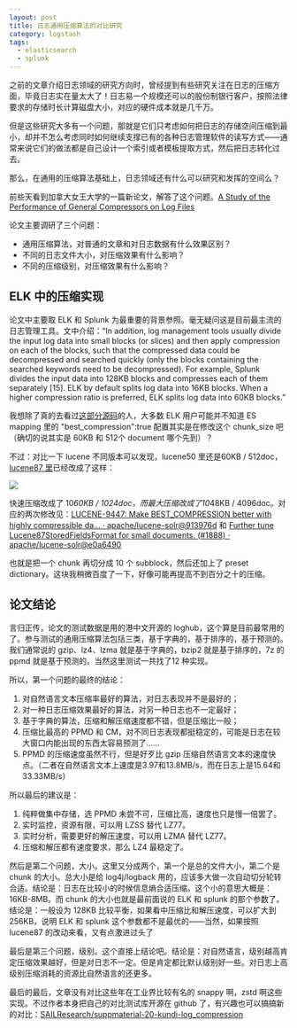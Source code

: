 ```yaml
---
layout: post
title: 日志通用压缩算法的对比研究
category: logstash
tags:
  - elasticsearch
  - splunk
---
```


之前的文章介绍日志领域的研究方向时，曾经提到有些研究关注在日志的压缩方面，毕竟日志实在量太大了！日志易一个规模还可以的股份制银行客户，按照法律要求的存储时长计算磁盘大小，对应的硬件成本就是几千万。

但是这些研究大多有一个问题，那就是它们只考虑如何把日志的存储空间压缩到最小，却并不怎么考虑同时如何继续支撑已有的各种日志管理软件的读写方式——通常来说它们的做法都是自己设计一个索引或者模板提取方式，然后把日志转化过去。

那么，在通用的压缩算法基础上，日志领域还有什么可以研究和发挥的空间么？

前些天看到加拿大女王大学的一篇新论文，解答了这个问题。[A Study of the Performance of General Compressors on Log Files](https://users.encs.concordia.ca/~shang/pubs/Kundi_EMSE2020.pdf)

论文主要调研了三个问题：

* 通用压缩算法，对普通的文章和对日志数据有什么效果区别？
* 不同的日志文件大小，对压缩效果有什么影响？
* 不同的压缩级别，对压缩效果有什么影响？

## ELK 中的压缩实现

论文中主要取 ELK 和 Splunk 为最重要的背景参照。毫无疑问这是目前最主流的日志管理工具。文中介绍：“In addition, log management tools usually divide the input log data into small blocks (or slices) and then apply compression on each of the blocks, such that the compressed data could be decompressed and searched quickly (only the blocks containing the searched keywords need to be decompressed). For example, Splunk divides the input data into 128KB blocks and compresses each of them separately [15]. ELK by default splits log data into 16KB blocks. When a higher compression ratio is preferred, ELK splits log data into 60KB blocks.”

我想除了真的去看过[这部分源码](https://github.com/apache/lucene-solr/blob/master/lucene/backward-codecs/src/java/org/apache/lucene/backward_codecs/lucene50/Lucene50StoredFieldsFormat.java#L148)的人，大多数 ELK 用户可能并不知道 ES mapping 里的 "best_compression":true 配置其实是在修改这个 chunk_size 吧（确切的说其实是 60KB 和 512个 document 哪个先到）？

不过：对比一下 lucene 不同版本可以发现，lucene50 里还是60KB / 512doc，[lucene87 里](https://github.com/apache/lucene-solr/blob/master/lucene/core/src/java/org/apache/lucene/codecs/lucene87/Lucene87StoredFieldsFormat.java)已经改成了这样：

![](https://pic3.zhimg.com/v2-3e95f64f63bf2052f2abd62c26cff9fe_r.jpg)

快速压缩改成了 10*60KB / 1024doc，而最大压缩改成了10*48KB / 4096doc。对应的两次修改见：[LUCENE-9447: Make BEST_COMPRESSION better with highly compressible da… · apache/lucene-solr@913976d](https://github.com/apache/lucene-solr/commit/913976dbf78b3a6d937b3345e6231fee77e81fd4) 和 [Further tune Lucene87StoredFieldsFormat for small documents. (#1888) · apache/lucene-solr@e0a6490](https://github.com/apache/lucene-solr/commit/e0a64908d83750f296d4a1123b5edd7836101ca9)

也就是把一个 chunk 再切分成 10 个 subblock，然后还加上了 preset dictionary。这块我稍微百度了一下，好像可能再提高不到百分之十的压缩。

## 论文结论

言归正传，论文的测试数据是用的港中文开源的 loghub，这个算是目前最常用的了。参与测试的通用压缩算法包括三类，基于字典的，基于排序的，基于预测的。我们通常说的 gzip、lz4、lzma 就是基于字典的，bzip2 就是基于排序的，7z 的 ppmd 就是基于预测的。当然这里测试一共找了12 种实现。

所以，第一个问题的最终的结论：

1. 对自然语言文本压缩率最好的算法，对日志表现并不是最好的；
2. 对一种日志压缩效果最好的算法，对另一种日志也不一定最好；
3. 基于字典的算法，压缩和解压缩速度都不错，但是压缩比一般；
4. 压缩比最高的 PPMD 和 CM，对不同日志表现都挺稳定的，可能是日志在较大窗口内能出现的东西太容易预测了……
5. PPMD 的压缩速度虽然不行，但是好歹比 gzip 压缩自然语言文本的速度快点。（二者在自然语言文本上速度是3.97和13.8MB/s，而在日志上是15.64和33.33MB/s）

所以最后的建议是：

1. 纯粹做集中存储，选 PPMD 未尝不可，压缩比高，速度也只是慢一倍罢了。
2. 实时监控，资源有限，可以用 LZSS 替代 LZ77。
3. 实时分析，需要更好的解压速度，可以用 LZMA 替代 LZ77。
4. 压缩和解压都有速度要求，那么 LZ4 最稳定了。

然后是第二个问题，大小。这里又分成两个，第一个是总的文件大小，第二个是 chunk 的大小。总大小是给 log4j/logback 用的，应该多大做一次自动切分轮转合适。结论是：日志在比较小的时候信息熵合适压缩。这个小的意思大概是：16KB-8MB。而 chunk 的大小也就是最前面说的 ELK 和 splunk 的那个参数了。结论是：一般设为 128KB 比较平衡，如果看中压缩比和解压速度，可以扩大到 256KB，说明 ELK 和 splunk 这个参数都不是最优的——当然，如果按照 lucene87 的改动来看，又有点激进过头了

最后是第三个问题，级别。这个直接上结论吧。结论是：对自然语言，级别越高肯定压缩效果越好，但是对日志不一定。但是肯定都比默认级别好一些。对日志上高级别压缩消耗的资源比自然语言的还更多。

最后的最后，文章没有对比这些年在工业界比较有名的 snappy 啊，zstd 啊这些实现。不过作者本身把自己的对比测试库开源在 github 了，有兴趣也可以搞搞新的对比：[SAILResearch/suppmaterial-20-kundi-log_compression](https://github.com/SAILResearch/suppmaterial-20-kundi-log_compression)
